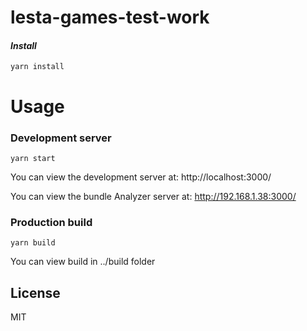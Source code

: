 # lesta-games-test-work
#### _Install_
```shell script
yarn install
```
# Usage
### Development server

```shell script
yarn start
```

You can view the development server at: http://localhost:3000/

You can view the bundle Analyzer server at: http://192.168.1.38:3000/

### Production build

```shell script
yarn build
```

You can view build in ../build folder

## License

MIT
